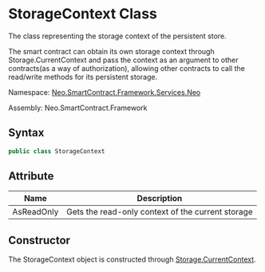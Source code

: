 # StorageContext Class

The class representing the storage context of the persistent store.

The smart contract can obtain its own storage context through Storage.CurrentContext and pass the context as an argument to other contracts(as a way of authorization), allowing other contracts to call the read/write methods for its persistent storage.

Namespace: [Neo.SmartContract.Framework.Services.Neo](../neo.md)

Assembly: Neo.SmartContract.Framework

## Syntax

```c#
public class StorageContext
```

## Attribute

| Name       | Description                                       |
| ---------- | ------------------------------------------------- |
| AsReadOnly | Gets the read-only context of the current storage |

## Constructor

The StorageContext object is constructed through [Storage.CurrentContext](Storage/CurrentContext.md).
